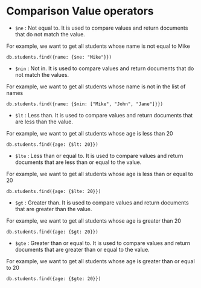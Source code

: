 # Comparison Value operators

- `$ne` : Not equal to. It is used to compare values and return documents that do not match the value.

For example, we want to get all students whose name is not equal to Mike
````
db.students.find({name: {$ne: "Mike"}})
````

- `$nin` : Not in. It is used to compare values and return documents that do not match the values.

For example, we want to get all students whose name is not in the list of names
````
db.students.find({name: {$nin: ["Mike", "John", "Jane"]}})
````

- `$lt` : Less than. It is used to compare values and return documents that are less than the value.

For example, we want to get all students whose age is less than 20
````
db.students.find({age: {$lt: 20}})
````

- `$lte` : Less than or equal to. It is used to compare values and return documents that are less than or equal to the value.

For example, we want to get all students whose age is less than or equal to 20
````
db.students.find({age: {$lte: 20}})
````

- `$gt` : Greater than. It is used to compare values and return documents that are greater than the value.

For example, we want to get all students whose age is greater than 20
````
db.students.find({age: {$gt: 20}})
````

- `$gte` : Greater than or equal to. It is used to compare values and return documents that are greater than or equal to the value.

For example, we want to get all students whose age is greater than or equal to 20
````
db.students.find({age: {$gte: 20}})
````